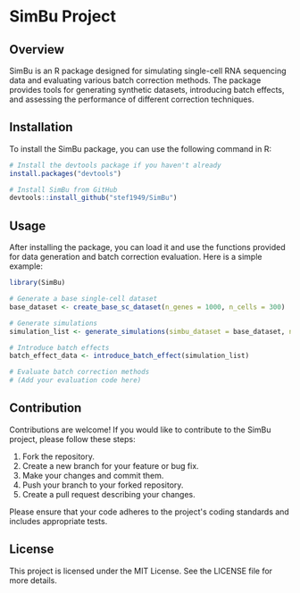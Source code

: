 # SimBu Project

## Overview
SimBu is an R package designed for simulating single-cell RNA sequencing data and evaluating various batch correction methods. The package provides tools for generating synthetic datasets, introducing batch effects, and assessing the performance of different correction techniques.

## Installation
To install the SimBu package, you can use the following command in R:

```R
# Install the devtools package if you haven't already
install.packages("devtools")

# Install SimBu from GitHub
devtools::install_github("stef1949/SimBu")
```

## Usage
After installing the package, you can load it and use the functions provided for data generation and batch correction evaluation. Here is a simple example:

```R
library(SimBu)

# Generate a base single-cell dataset
base_dataset <- create_base_sc_dataset(n_genes = 1000, n_cells = 300)

# Generate simulations
simulation_list <- generate_simulations(simbu_dataset = base_dataset, n_sims = 3, n_samples_per_sim = 30)

# Introduce batch effects
batch_effect_data <- introduce_batch_effect(simulation_list)

# Evaluate batch correction methods
# (Add your evaluation code here)
```

## Contribution
Contributions are welcome! If you would like to contribute to the SimBu project, please follow these steps:

1. Fork the repository.
2. Create a new branch for your feature or bug fix.
3. Make your changes and commit them.
4. Push your branch to your forked repository.
5. Create a pull request describing your changes.

Please ensure that your code adheres to the project's coding standards and includes appropriate tests.

## License
This project is licensed under the MIT License. See the LICENSE file for more details.